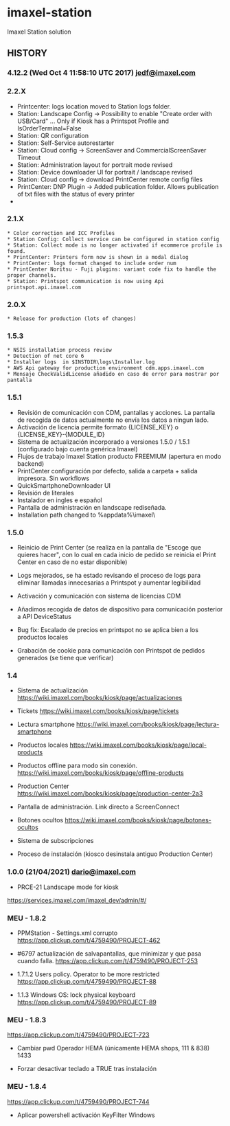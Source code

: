 # imaxel-station
Imaxel Station solution

## HISTORY
### 4.12.2 (Wed Oct  4 11:58:10 UTC 2017) <jedf@imaxel.com>

### 2.2.X
- Printcenter: logs location moved to Station logs folder.
- Station: Landscape Config -> Possibility to enable "Create order with USB/Card" ... Only if Kiosk has a Printspot Profile and IsOrderTerminal=False
- Station: QR configuration
- Station: Self-Service autorestarter
- Station: Cloud config -> ScreenSaver and CommercialScreenSaver Timeout
- Station: Administration layout for portrait mode revised
- Station: Device downloader UI for portrait / landscape revised
- Station: Cloud config -> download PrintCenter remote config files
- PrintCenter: DNP Plugin -> Added publication folder. Allows publication of txt files with the status of every printer
-


### 2.1.X
    * Color correction and ICC Profiles    
    * Station Config: Collect service can be configured in station config
    * Station: Collect mode is no longer activated if ecommerce profile is found.
    * PrintCenter: Printers form now is shown in a modal dialog
    * PrintCenter: logs format changed to include order num
    * PrintCenter Noritsu - Fuji plugins: variant code fix to handle the proper channels.
    * Station: Printspot communication is now using Api printspot.api.imaxel.com

### 2.0.X
    * Release for production (lots of changes)

### 1.5.3
    * NSIS installation process review
    * Detection of net core 6
    * Installer logs  in $INSTDIR\logs\Installer.log
    * AWS Api gateway for production environment cdm.apps.imaxel.com 
    * Mensaje CheckValidLicense añadido en caso de error para mostrar por pantalla
    
### 1.5.1

- Revisión de comunicación con CDM, pantallas y acciones. La pantalla de recogida de datos actualmente no envía los datos a ningun lado.
- Activación de licencia permite formato {LICENSE_KEY} o {LICENSE_KEY}-{MODULE_ID}
- Sistema de actualización incorporado a versiones 1.5.0 / 1.5.1 (configurado bajo cuenta genérica Imaxel)
- Flujos de trabajo Imaxel Station producto FREEMIUM (apertura en modo backend)
- PrintCenter configuración por defecto, salida a carpeta + salida impresora. Sin workflows
- QuickSmartphoneDownloader UI
- Revisión de literales
- Instalador en ingles e español
- Pantalla de administración en landscape rediseñada.
- Installation path changed to %appdata%\imaxel\

### 1.5.0

- Reinicio de Print Center  (se realiza en la pantalla de "Escoge que quieres hacer", con lo cual en cada inicio de pedido se reinicia el Print Center en caso de no estar disponible)

- Logs mejorados, se ha estado revisando el proceso de logs para eliminar llamadas innecesarias a Printspot y aumentar legibilidad

- Activación y comunicación con sistema de licencias CDM

- Añadimos recogida de datos de dispositivo para comunicación posterior a API DeviceStatus

- Bug fix: Escalado de precios en printspot no se aplica bien a los productos locales

- Grabación de cookie para comunicación con Printspot de pedidos generados (se tiene que verificar)






### 1.4

- Sistema de actualización https://wiki.imaxel.com/books/kiosk/page/actualizaciones

- Tickets https://wiki.imaxel.com/books/kiosk/page/tickets

- Lectura smartphone  https://wiki.imaxel.com/books/kiosk/page/lectura-smartphone

- Productos locales  https://wiki.imaxel.com/books/kiosk/page/local-products

- Productos offline para modo sin conexión. https://wiki.imaxel.com/books/kiosk/page/offline-products

- Production Center https://wiki.imaxel.com/books/kiosk/page/production-center-2a3

- Pantalla de administración. Link directo a ScreenConnect

- Botones ocultos https://wiki.imaxel.com/books/kiosk/page/botones-ocultos

- Sistema de subscripciones

- Proceso de instalación (kiosco desinstala antiguo Production Center)

### 1.0.0 (21/04/2021) <dario@imaxel.com>
  * PRCE-21 Landscape mode for kiosk
    

https://services.imaxel.com/imaxel_dev/admin/#/

### MEU - 1.8.2

- PPMStation - Settings.xml corrupto https://app.clickup.com/t/4759490/PROJECT-462

- #6797 actualización de salvapantallas, que minimizar y que pasa cuando falla. https://app.clickup.com/t/4759490/PROJECT-253

- 1.7.1.2 Users policy. Operator to be more restricted https://app.clickup.com/t/4759490/PROJECT-88

- 1.1.3 Windows OS: lock physical keyboard https://app.clickup.com/t/4759490/PROJECT-89

### MEU - 1.8.3

https://app.clickup.com/t/4759490/PROJECT-723

- Cambiar pwd Operador HEMA (únicamente HEMA shops, 111 & 838) 1433

- Forzar desactivar teclado a TRUE tras instalación

### MEU - 1.8.4

https://app.clickup.com/t/4759490/PROJECT-744

- Aplicar powershell activación KeyFilter Windows



